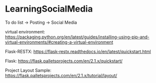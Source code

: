 # LearningSocialMedia

To do list -> Posting -> Social Media

virtual environment:
https://packaging.python.org/en/latest/guides/installing-using-pip-and-virtual-environments/#creating-a-virtual-environment

Flask-RESTX:
https://flask-restx.readthedocs.io/en/latest/quickstart.html

Flask:
https://flask.palletsprojects.com/en/2.1.x/quickstart/

Project Layout Sample:
https://flask.palletsprojects.com/en/2.1.x/tutorial/layout/